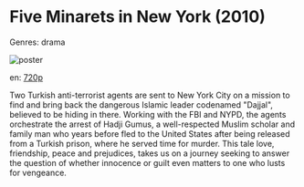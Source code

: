 # Five Minarets in New York (2010)

Genres: drama

![poster](http://image.tmdb.org/t/p/w500/9romYbWPwCCuuDgGCfBfcw4oOu4.jpg)

en:
  [720p](magnet:?xt=urn:btih:128B5EE0F7DC4B3A4FF826EA3C02C4EE93ECB3F6&tr=udp://glotorrents.pw:6969/announce&tr=udp://tracker.opentrackr.org:1337/announce&tr=udp://torrent.gresille.org:80/announce&tr=udp://tracker.openbittorrent.com:80&tr=udp://tracker.coppersurfer.tk:6969&tr=udp://tracker.leechers-paradise.org:6969&tr=udp://p4p.arenabg.ch:1337&tr=udp://tracker.internetwarriors.net:1337)
  


Two Turkish anti-terrorist agents are sent to New York City on a mission to find and bring back the dangerous Islamic leader codenamed "Dajjal", believed to be hiding in there. Working with the FBI and NYPD, the agents orchestrate the arrest of Hadji Gumus, a well-respected Muslim scholar and family man who years before fled to the United States after being released from a Turkish prison, where he served time for murder. This tale love, friendship, peace and prejudices, takes us on a journey seeking to answer the question of whether innocence or guilt even matters to one who lusts for vengeance.